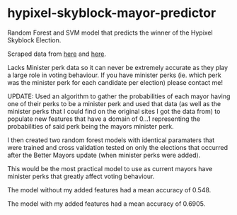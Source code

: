 # hypixel-skyblock-mayor-predictor
Random Forest and SVM model that predicts the winner of the Hypixel Skyblock Election.

Scraped data from [here]([url](https://hypixel-skyblock.fandom.com/wiki/Module:Mayor/Elections/ApiData?action=edit)) and [here]([url](https://hypixel-skyblock.fandom.com/wiki/Module:Mayor/Elections/Data?action=edit)).

Lacks Minister perk data so it can never be extremely accurate as they play a large role in voting behaviour. If you have minister perks (ie. which perk was the minister perk for each candidate per election) please contact me!

UPDATE:
Used an algorithm to gather the probabilities of each mayor having one of their perks to be a minister perk and used that data (as well as the minister perks that I could find on the original sites I got the data from) to populate new features that have a domain of 0...1 representing the probabilities of said perk being the mayors minister perk.

I then created two random forest models with identical paramaters that were trained and cross validation tested on only the elections that occurred after the Better Mayors update (when minister perks were added). 

This would be the most practical model to use as current mayors have minister perks that greatly affect voting behaviour. 

The model without my added features had a mean accuracy of 0.548.

The model with my added features had a mean accuracy of 0.6905.
